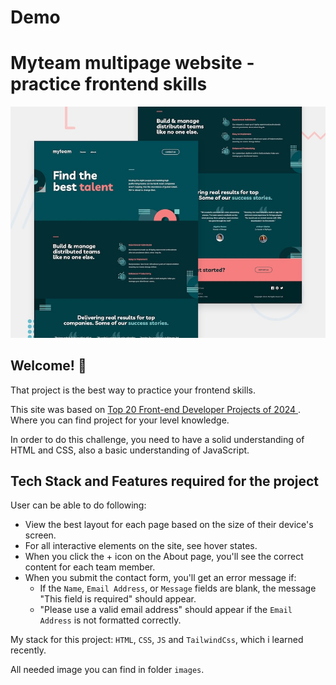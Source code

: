 # Demo

# Myteam multipage website - practice frontend skills
![Project layout](/images/preview.jpg)

## Welcome! :wave:

That project is the best way to practice your frontend skills.

This site was based on [Top 20 Front-end Developer Projects of 2024 ](https://www.knowledgehut.com/blog/web-development/front-end-web-development-projects). Where you can find project for your level knowledge.

In order to do this challenge, you need to have a solid understanding of HTML and CSS, also a basic understanding of JavaScript.

## Tech Stack and Features required for the project

User can be able to do following:
+ View the best layout for each page based on the size of their device's screen.
+ For all interactive elements on the site, see hover states.
+ When you click the + icon on the About page, you'll see the correct content for each team member.
+ When you submit the contact form, you'll get an error message if: 
    - If the `Name`, `Email Address`, or `Message` fields are blank, the message "This field is required" should appear.
    - "Please use a valid email address" should appear if the `Email Address` is not formatted correctly.

My stack for this project: `HTML`, `CSS`, `JS` and `TailwindCss`, which i learned recently.

All needed image you can find in folder `images`.